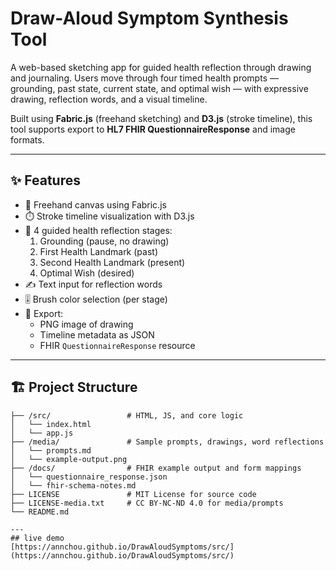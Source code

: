 # Draw-Aloud Symptom Synthesis Tool

A web-based sketching app for guided health reflection through drawing and journaling. Users move through four timed health prompts — grounding, past state, current state, and optimal wish — with expressive drawing, reflection words, and a visual timeline.

Built using **Fabric.js** (freehand sketching) and **D3.js** (stroke timeline), this tool supports export to **HL7 FHIR QuestionnaireResponse** and image formats.

---

## ✨ Features

- 🎨 Freehand canvas using Fabric.js
- ⏱️ Stroke timeline visualization with D3.js
- 🧠 4 guided health reflection stages:
  1. Grounding (pause, no drawing)
  2. First Health Landmark (past)
  3. Second Health Landmark (present)
  4. Optimal Wish (desired)
- ✍️ Text input for reflection words
- 🎚️ Brush color selection (per stage)
- 💾 Export:
  - PNG image of drawing
  - Timeline metadata as JSON
  - FHIR `QuestionnaireResponse` resource

---

## 🏗️ Project Structure

```plaintext
├── /src/                 # HTML, JS, and core logic
│   └── index.html
│   └── app.js
├── /media/               # Sample prompts, drawings, word reflections
│   └── prompts.md
│   └── example-output.png
├── /docs/                # FHIR example output and form mappings
│   └── questionnaire_response.json
│   └── fhir-schema-notes.md
├── LICENSE               # MIT License for source code
├── LICENSE-media.txt     # CC BY-NC-ND 4.0 for media/prompts
└── README.md

---
## live demo
[https://annchou.github.io/DrawAloudSymptoms/src/](https://annchou.github.io/DrawAloudSymptoms/src/)
